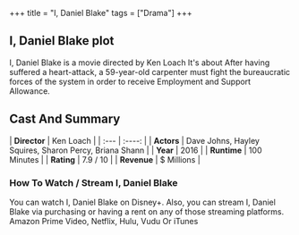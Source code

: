 +++
title = "I, Daniel Blake"
tags = ["Drama"]
+++
## I, Daniel Blake plot
I, Daniel Blake is a movie directed by Ken Loach It's about After having suffered a heart-attack, a 59-year-old carpenter must fight the bureaucratic forces of the system in order to receive Employment and Support Allowance.
## Cast And Summary
| **Director**      | Ken Loach |
    | :---        |    :----:   |
    |  **Actors** | Dave Johns, Hayley Squires, Sharon Percy, Briana Shann |
    | **Year**   | 2016    |
    |  **Runtime** | 100 Minutes |
    |  **Rating** | 7.9 / 10 | 
    |  **Revenue** | $ Millions |
### How To Watch / Stream I, Daniel Blake
You can watch I, Daniel Blake on Disney+.
Also, you can stream I, Daniel Blake via purchasing or having a rent on any of those streaming platforms.
Amazon Prime Video, Netflix, Hulu, Vudu Or iTunes